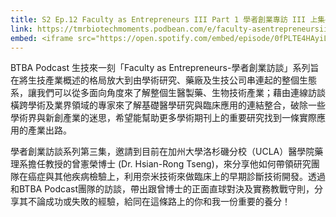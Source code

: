 ```yaml
---
title: S2 Ep.12 Faculty as Entrepreneurs III Part 1 學者創業專訪 III 上集– Empowering Clinical Diagnostics with Nanotechnology 揪出血液中癌細胞的奈米魔鬼氈ft. Dr. Hsian-Rong Tseng曾憲榮博士
link: https://tmrbiotechmoments.podbean.com/e/faculty-asentrepreneursiii-part-1%e5%ad%b8%e8%80%85%e5%89%b5%e6%a5%ad%e5%b0%88%e8%a8%aa-iii-%e4%b8%8a%e9%9b%86%e2%80%93empowering-clinicaldiagnosti/
embed: <iframe src="https://open.spotify.com/embed/episode/0fPLTE4HAyiLgg4zRLpoOa" width="100%" height="232" frameborder="0" allowtransparency="true" allow="encrypted-media"></iframe>
---
```


BTBA Podcast 生技來一刻「Faculty as Entrepreneurs-學者創業訪談」系列旨在將生技產業概述的格局放大到由學術研究、藥廠及生技公司串連起的整個生態系，讓我們可以從多面向角度來了解整個生醫製藥、生物技術產業；藉由連線訪談橫跨學術及業界領域的專家來了解基礎醫學研究與臨床應用的連結整合，破除一些學術界與新創產業的迷思，希望能幫助更多學術期刊上的重要研究找到一條實際應用的產業出路。

學者創業訪談系列第三集，邀請到目前在加州大學洛杉磯分校（UCLA）醫學院藥理系擔任教授的曾憲榮博士 (Dr. Hsian-Rong Tseng)，來分享他如何帶領研究團隊在癌症與其他疾病檢驗上，利用奈米技術來做臨床上的早期診斷技術開發。透過和BTBA Podcast團隊的訪談，帶出跟曾博士的正面直球對決及實務教戰守則，分享其不論成功或失敗的經驗，給同在這條路上的你和我一份重要的養分！

